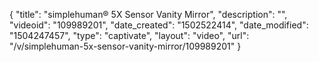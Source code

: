 {
    "title": "simplehuman&reg; 5X Sensor Vanity Mirror",
    "description": "",
    "videoid": "109989201",
    "date_created": "1502522414",
    "date_modified": "1504247457",
    "type": "captivate",
    "layout": "video",
    "url": "\/v\/simplehuman-5x-sensor-vanity-mirror\/109989201"
}